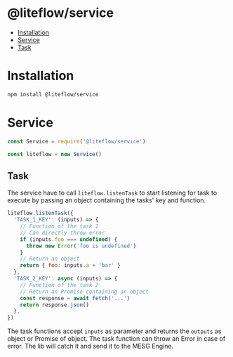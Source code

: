 # @liteflow/service

- [Installation](#installation)
- [Service](#service)
- [Task](#task)

# Installation

```bash
npm install @liteflow/service
```

# Service

```javascript
const Service = require('@liteflow/service')

const liteflow = new Service()
```

## Task

The service have to call `liteflow.listenTask` to start listening for task to execute by passing an object containing the tasks' key and function.

```javascript
liteflow.listenTask({
  'TASK_1_KEY': (inputs) => {
    // Function of the task 1
    // Can directly throw error
    if (inputs.foo === undefined) {
      throw new Error('foo is undefined')
    }
    // Return an object
    return { foo: inputs.a + 'bar' }
  }, 
  'TASK_2_KEY': async (inputs) => {
    // Function of the task 2
    // Return an Promise containing an object
    const response = await fetch('...')
    return response.json()
  },
})
```

The task functions accept `inputs` as parameter and returns the `outputs` as object or Promise of object.
The task function can throw an Error in case of error. The lib will catch it and send it to the MESG Engine.
